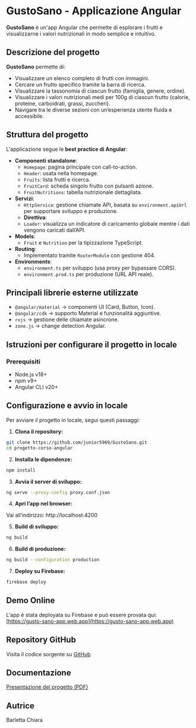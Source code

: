# GustoSano - Applicazione Angular

**GustoSano** è un'app Angular che permette di esplorare i frutti e visualizzarne i valori nutrizionali in modo semplice e intuitivo.


## Descrizione del progetto

**GustoSano** permette di:

- Visualizzare un elenco completo di frutti con immagini.
- Cercare un frutto specifico tramite la barra di ricerca.
- Visualizzare la tassonomia di ciascun frutto (famiglia, genere, ordine).
- Visualizzare i valori nutrizionali medi per 100g di ciascun frutto (calorie, proteine, carboidrati, grassi, zuccheri).
- Navigare tra le diverse sezioni con un’esperienza utente fluida e accessibile.


## Struttura del progetto

L'applicazione segue le **best practice di Angular**:

- **Componenti standalone**:
  - `Homepage`: pagina principale con call-to-action.
  - `Header`: usata nella homepage.
  - `Fruits`: lista frutti e ricerca.
  - `FruitCard`: scheda singolo frutto con pulsanti azione.
  - `FruitNutritions`: tabella nutrizionale dettagliata.
- **Servizi**:
  - `HttpService`: gestione chiamate API, basata su `environment.apiUrl` per supportare sviluppo e produzione.
  - **Direttiva**: 
  - `Loader`: visualizza un indicatore di caricamento globale mentre i dati vengono caricati dall’API.
- **Models**:
  - `Fruit` e `Nutrition` per la tipizzazione TypeScript.
- **Routing**:
  - Implementato tramite `RouterModule` con gestione 404.
- **Environments**:
  - `environment.ts` per sviluppo (usa proxy per bypassare CORS).
  - `environment.prod.ts` per produzione (URL API reale).


## Principali librerie esterne utilizzate

- `@angular/material` → componenti UI (Card, Button, Icon).  
- `@angular/cdk` → supporto Material e funzionalità aggiuntive.  
- `rxjs` → gestione delle chiamate asincrone.  
- `zone.js` → change detection Angular.  


## Istruzioni per configurare il progetto in locale

### Prerequisiti

- Node.js v18+  
- npm v9+  
- Angular CLI v20+  


## Configurazione e avvio in locale

Per avviare il progetto in locale, segui questi passaggi:

1. **Clona il repository:**

```bash
git clone https://github.com/junior5969/GustoSano.git
cd progetto-corso-angular
```

2. **Installa le dipendenze:**

```bash
npm install
```

3. **Avvia il server di sviluppo:**

```bash
ng serve --proxy-config proxy.conf.json
```

4. **Apri l’app nel browser:**

Vai all’indirizzo: http://localhost:4200


5. **Build di sviluppo:**

```bash
ng build
```

6. **Build di produzione:**

```bash
ng build --configuration production
```

7. **Deploy su Firebase:**

```bash
firebase deploy
```


## Demo Online

L'app è stata deployata su Firebase e può essere provata qui:  
[https://gusto-sano-app.web.app](https://gusto-sano-app.web.app)


## Repository GitHub

Visita il codice sorgente su [GitHub](https://github.com/junior5969/GustoSano)


## Documentazione 

[Presentazione del progetto (PDF)](./Presentazione.pdf)


## Autrice

Barletta Chiara 